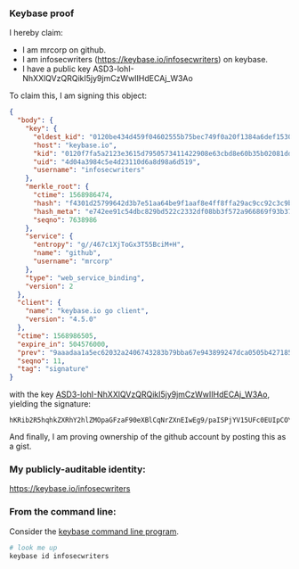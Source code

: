 ### Keybase proof

I hereby claim:

  * I am mrcorp on github.
  * I am infosecwriters (https://keybase.io/infosecwriters) on keybase.
  * I have a public key ASD3-lohI-NhXXlQVzQRQikI5jy9jmCzWwIIHdECAj_W3Ao

To claim this, I am signing this object:

```json
{
  "body": {
    "key": {
      "eldest_kid": "0120be434d459f04602555b75bec749f0a20f1384a6def15304d1c51371a7091628e0a",
      "host": "keybase.io",
      "kid": "0120f7fa5a2123e3615d7950573411422908e63cbd8e60b35b02081dd102023fd6dc0a",
      "uid": "4d04a3984c5e4d23110d6a8d98a6d519",
      "username": "infosecwriters"
    },
    "merkle_root": {
      "ctime": 1568986474,
      "hash": "f4301d25799642d3b7e51aa64be9f1aaf8e4ff8ffa29ac9cc92c3c9b99c2d58cc2dd3d5c5ec18e5ef25105c38c995b802ad5c84330ee52467d89c01054708819",
      "hash_meta": "e742ee91c54dbc829bd522c2332df08bb3f572a966869f93b37d704bb2a06f3e",
      "seqno": 7638986
    },
    "service": {
      "entropy": "g//467c1XjToGx3T55BciM+H",
      "name": "github",
      "username": "mrcorp"
    },
    "type": "web_service_binding",
    "version": 2
  },
  "client": {
    "name": "keybase.io go client",
    "version": "4.5.0"
  },
  "ctime": 1568986505,
  "expire_in": 504576000,
  "prev": "9aaadaa1a5ec62032a2406743283b79bba67e943899247dca0505b4271852e06",
  "seqno": 11,
  "tag": "signature"
}
```

with the key [ASD3-lohI-NhXXlQVzQRQikI5jy9jmCzWwIIHdECAj_W3Ao](https://keybase.io/infosecwriters), yielding the signature:

```
hKRib2R5hqhkZXRhY2hlZMOpaGFzaF90eXBlCqNrZXnEIwEg9/paISPjYV15UFc0EUIpCOY8vY5gs1sCCB3RAgI/1twKp3BheWxvYWTESpcCC8QgmqraoaXsYgMqJAZ0MoO3m7pn6UOJkkfcoFBbQnGFLgbEILflWp9lpEo6tj67XQ8KlfSduARc4oLkZfgoHCuYmtK0AgHCo3NpZ8RALCAC0ZZK5sNvjR0JkLswAe3cwwxLyrUZ9AZND0S9JvZi//7mM6xL/59g5U3N19Av5nXV/yC7KmNJr6SswFEAC6hzaWdfdHlwZSCkaGFzaIKkdHlwZQildmFsdWXEIPGkK2XGPp0B9rSjfzJ1Tcr0WA2IJB19uKRS7/MsUgfao3RhZ80CAqd2ZXJzaW9uAQ==

```

And finally, I am proving ownership of the github account by posting this as a gist.

### My publicly-auditable identity:

https://keybase.io/infosecwriters

### From the command line:

Consider the [keybase command line program](https://keybase.io/download).

```bash
# look me up
keybase id infosecwriters
```
